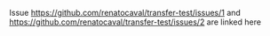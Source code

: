 Issue https://github.com/renatocaval/transfer-test/issues/1 and https://github.com/renatocaval/transfer-test/issues/2 are linked here
